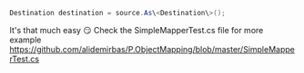 ```csharp
Destination destination = source.As\<Destination\>();
```

It's that much easy 😏
Check the SimpleMapperTest.cs file for more example
  https://github.com/alidemirbas/P.ObjectMapping/blob/master/SimpleMapperTest.cs
